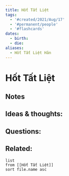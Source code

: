 ```yaml
---
title: Hốt Tất Liệt
tags:
  - '#created/2021/Aug/17'
  - '#permanent/people'
  - '#flashcards'
dates:
  - birth:
  - die:
aliases:
  - Hốt Tất Liệt Hãn
---
```

# Hốt Tất Liệt


## Notes


## Ideas & thoughts:


## Questions:


## Related:
```dataview
list
from [[Hốt Tất Liệt]]
sort file.name asc
```
